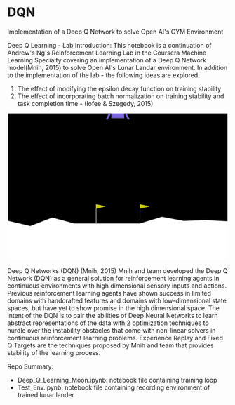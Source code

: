 # DQN
Implementation of a Deep Q Network to solve Open AI's GYM Environment 

Deep Q Learning - Lab
Introduction:
This notebook is a continuation of Andrew's Ng's Reinforcement Learning Lab in the Coursera Machine Learning Specialty covering an implementation of a Deep Q Network model(Mnih, 2015) to solve Open AI's Lunar Landar environment.
In addition to the implementation of the lab - the following ideas are explored:

1. The effect of modifying the epsilon decay function on training stability
2. The effect of incorporating batch normalization on training stability and task completion time - (Iofee & Szegedy, 2015)



<div align = 'center'>
    <img src="/rl-video-episode-2-ezgif.com-video-to-gif-converter.gif" alt="Trained Lunar Lander Rendering" width="500">
</div>



Deep Q Networks (DQN) (Mnih, 2015)
Mnih and team developed the Deep Q Network (DQN) as a general solution for reinforcement learning agents in continuous environments with high dimensional sensory inputs and actions. Previous reinforcement learning agents have shown success in limited domains with handcrafted features and domains with low-dimensional state spaces, but have yet to show promise in the high dimensional space. The intent of the DQN is to pair the abilities of Deep Neural Networks to learn abstract representations of the data with 2 optimization techniques to hurdle over the instability obstacles that come with non-linear solvers in continuous reinforcement learning problems. Experience Replay and Fixed Q Targets are the techniques proposed by Mnih and team that provides stability of the learning process.

Repo Summary: 
- Deep_Q_Learning_Moon.ipynb: notebook file containing training loop
- Test_Env.ipynb: notebook file containing recording environment of trained lunar lander
